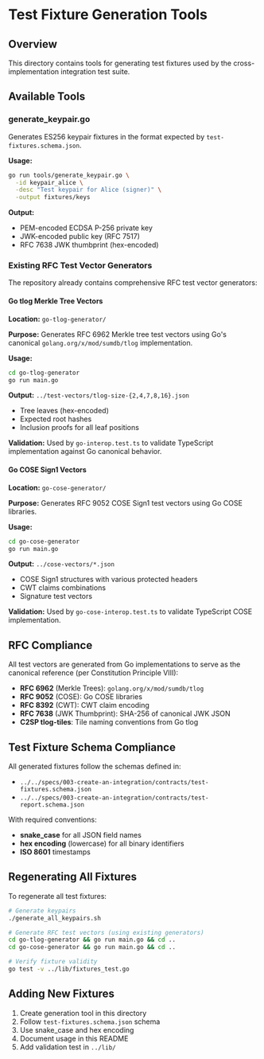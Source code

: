# Test Fixture Generation Tools

## Overview

This directory contains tools for generating test fixtures used by the cross-implementation integration test suite.

## Available Tools

### generate_keypair.go

Generates ES256 keypair fixtures in the format expected by `test-fixtures.schema.json`.

**Usage:**
```bash
go run tools/generate_keypair.go \
  -id keypair_alice \
  -desc "Test keypair for Alice (signer)" \
  -output fixtures/keys
```

**Output:**
- PEM-encoded ECDSA P-256 private key
- JWK-encoded public key (RFC 7517)
- RFC 7638 JWK thumbprint (hex-encoded)

### Existing RFC Test Vector Generators

The repository already contains comprehensive RFC test vector generators:

#### Go tlog Merkle Tree Vectors

**Location:** `go-tlog-generator/`

**Purpose:** Generates RFC 6962 Merkle tree test vectors using Go's canonical `golang.org/x/mod/sumdb/tlog` implementation.

**Usage:**
```bash
cd go-tlog-generator
go run main.go
```

**Output:** `../test-vectors/tlog-size-{2,4,7,8,16}.json`
- Tree leaves (hex-encoded)
- Expected root hashes
- Inclusion proofs for all leaf positions

**Validation:** Used by `go-interop.test.ts` to validate TypeScript implementation against Go canonical behavior.

#### Go COSE Sign1 Vectors

**Location:** `go-cose-generator/`

**Purpose:** Generates RFC 9052 COSE Sign1 test vectors using Go COSE libraries.

**Usage:**
```bash
cd go-cose-generator
go run main.go
```

**Output:** `../cose-vectors/*.json`
- COSE Sign1 structures with various protected headers
- CWT claims combinations
- Signature test vectors

**Validation:** Used by `go-cose-interop.test.ts` to validate TypeScript COSE implementation.

## RFC Compliance

All test vectors are generated from Go implementations to serve as the canonical reference (per Constitution Principle VIII):

- **RFC 6962** (Merkle Trees): `golang.org/x/mod/sumdb/tlog`
- **RFC 9052** (COSE): Go COSE libraries
- **RFC 8392** (CWT): CWT claim encoding
- **RFC 7638** (JWK Thumbprint): SHA-256 of canonical JWK JSON
- **C2SP tlog-tiles**: Tile naming conventions from Go tlog

## Test Fixture Schema Compliance

All generated fixtures follow the schemas defined in:
- `../../specs/003-create-an-integration/contracts/test-fixtures.schema.json`
- `../../specs/003-create-an-integration/contracts/test-report.schema.json`

With required conventions:
- **snake_case** for all JSON field names
- **hex encoding** (lowercase) for all binary identifiers
- **ISO 8601** timestamps

## Regenerating All Fixtures

To regenerate all test fixtures:

```bash
# Generate keypairs
./generate_all_keypairs.sh

# Generate RFC test vectors (using existing generators)
cd go-tlog-generator && go run main.go && cd ..
cd go-cose-generator && go run main.go && cd ..

# Verify fixture validity
go test -v ../lib/fixtures_test.go
```

## Adding New Fixtures

1. Create generation tool in this directory
2. Follow `test-fixtures.schema.json` schema
3. Use snake_case and hex encoding
4. Document usage in this README
5. Add validation test in `../lib/`
